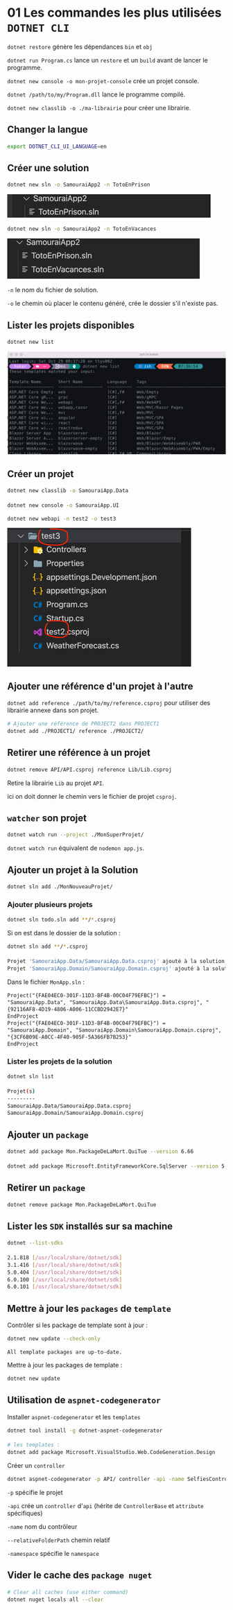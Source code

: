 # 01 Les commandes les plus utilisées `DOTNET CLI`

`dotnet restore` génère les dépendances `bin` et `obj`

`dotnet run Program.cs` lance un `restore` et un `build` avant de lancer le programme.

`dotnet new console -o mon-projet-console` crée un projet console.

`dotnet /path/to/my/Program.dll` lance le programme compilé.

`dotnet new classlib -o ./ma-librairie` pour créer une librairie.



## Changer la langue

```bash
export DOTNET_CLI_UI_LANGUAGE=en
```



## Créer une solution

```bash
dotnet new sln -o SamouraiApp2 -n TotoEnPrison
```

<img src="assets/toto-en-vacances.png" alt="toto-en-vacances" style="zoom:50%;" />

```bash
dotnet new sln -o SamouraiApp2 -n TotoEnVacances
```

<img src="assets/toto-en-prison.png" alt="toto-en-prison" style="zoom:50%;" />

`-n` le nom du fichier de solution.

`-o` le chemin où placer le contenu généré, crée le dossier s'il n'existe pas.



## Lister les projets disponibles

```bash
dotnet new list
```

<img src="assets/dotnet-new-list-iterm.png" alt="dotnet-new-list-iterm" style="zoom:50%;" />



## Créer un projet

```bash
dotnet new classlib -o SamouraiApp.Data

dotnet new console -o SamouraiApp.UI
```



```bash
dotnet new webapi -n test2 -o test3
```

<img src="assets/dotnet-cli-namming-new.png" alt="dotnet-cli-namming-new" style="zoom:50%;" />



## Ajouter une référence d'un projet à l'autre

`dotnet add reference ./path/to/my/reference.csproj` pour utiliser des librairie annexe dans son projet.

```bash
# Ajouter une référence de PROJECT2 dans PROJECT1
dotnet add ./PROJECT1/ reference ./PROJECT2/
```



## Retirer une référence à un projet

```bash
dotnet remove API/API.csproj reference Lib/Lib.csproj
```

Retire la librairie `Lib` au projet `API`.

ici on doit donner le chemin vers le fichier de projet `csproj`.



## `watcher` son projet

```bash
dotnet watch run --project ./MonSuperProjet/
```

`dotnet watch run` équivalent de `nodemon app.js`.



## Ajouter un projet à la Solution

```bash
dotnet sln add ./MonNouveauProjet/
```



### Ajouter plusieurs projets

```bash
dotnet sln todo.sln add **/*.csproj
```

Si on est dans le dossier de la solution :

```bash
dotnet sln add **/*.csproj

Projet 'SamouraiApp.Data/SamouraiApp.Data.csproj' ajouté à la solution.
Projet 'SamouraiApp.Domain/SamouraiApp.Domain.csproj' ajouté à la solution.
```

Dans le fichier `MonApp.sln` :

```
Project("{FAE04EC0-301F-11D3-BF4B-00C04F79EFBC}") = "SamouraiApp.Data", "SamouraiApp.Data\SamouraiApp.Data.csproj", "{92116AF8-4D19-4806-A006-11CCBD2942E7}"
EndProject
Project("{FAE04EC0-301F-11D3-BF4B-00C04F79EFBC}") = "SamouraiApp.Domain", "SamouraiApp.Domain\SamouraiApp.Domain.csproj", "{3CF6B09E-A0CC-4F40-905F-5A366FB7B253}"
EndProject
```



### Lister les projets de la solution

```bash
dotnet sln list

Projet(s)
---------
SamouraiApp.Data/SamouraiApp.Data.csproj
SamouraiApp.Domain/SamouraiApp.Domain.csproj
```



## Ajouter un `package`

```bash
dotnet add package Mon.PackageDeLaMort.QuiTue --version 6.66

dotnet add package Microsoft.EntityFrameworkCore.SqlServer --version 5.0.4
```



## Retirer un `package`

```bash
dotnet remove package Mon.PackageDeLaMort.QuiTue
```



## Lister les `SDK` installés sur sa machine

```bash
dotnet --list-sdks

2.1.818 [/usr/local/share/dotnet/sdk]
3.1.416 [/usr/local/share/dotnet/sdk]
5.0.404 [/usr/local/share/dotnet/sdk]
6.0.100 [/usr/local/share/dotnet/sdk]
6.0.101 [/usr/local/share/dotnet/sdk]
```



## Mettre à jour les `packages` de `template`

Contrôler si les package de template sont à jour :

```bash
dotnet new update --check-only
```

```
All template packages are up-to-date.
```

Mettre à jour les packages de template :

```bash
dotnet new update
```



## Utilisation de `aspnet-codegenerator`

Installer `aspnet-codegenerator` et les `templates`

```bash
dotnet tool install -g dotnet-aspnet-codegenerator

# les templates :
dotnet add package Microsoft.VisualStudio.Web.CodeGeneration.Design
```

Créer un `controller`

```bash
dotnet aspnet-codegenerator -p API/ controller -api -name SelfiesController --relativeFolderPath Controllers -namespace Selfies.API.Controllers
```

`-p` spécifie le projet

`-api` crée un `controller` d'`api` (hérite de `ControllerBase` et `attribute` spécifiques)

`-name` nom du contrôleur

`--relativeFolderPath` chemin relatif

`-namespace` spécifie le `namespace`



## Vider le cache des `package nuget`

```bash
# Clear all caches (use either command)
dotnet nuget locals all --clear
```


